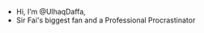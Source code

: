 - Hi, I’m @UlhaqDaffa, 
- Sir Fai's biggest fan and a Professional Procrastinator

<!---
UlhaqDaffa/UlhaqDaffa is a ✨ special ✨ repository because its `README.md` (this file) appears on your GitHub profile.
You can click the Preview link to take a look at your changes.
--->
